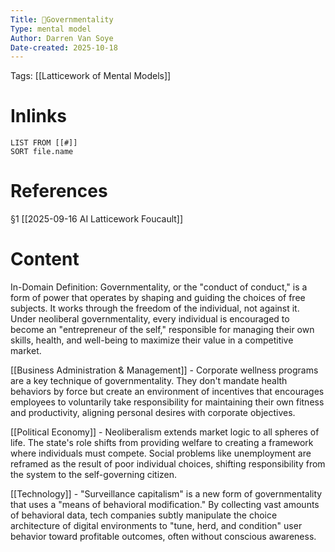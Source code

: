 ```yaml
---
Title: 🧩Governmentality
Type: mental model
Author: Darren Van Soye
Date-created: 2025-10-18
---
```

Tags: [[Latticework of Mental Models]]

# Inlinks 
```dataview
LIST FROM [[#]]
SORT file.name
```

# References 

§1 [[2025-09-16 AI Latticework Foucault]]

# Content

In-Domain Definition: Governmentality, or the "conduct of conduct," is a form of power that operates by shaping and guiding the choices of free subjects. It works through the freedom of the individual, not against it. Under neoliberal governmentality, every individual is encouraged to become an "entrepreneur of the self," responsible for managing their own skills, health, and well-being to maximize their value in a competitive market.

[[Business Administration & Management]] - Corporate wellness programs are a key technique of governmentality. They don't mandate health behaviors by force but create an environment of incentives that encourages employees to voluntarily take responsibility for maintaining their own fitness and productivity, aligning personal desires with corporate objectives.

[[Political Economy]] - Neoliberalism extends market logic to all spheres of life. The state's role shifts from providing welfare to creating a framework where individuals must compete. Social problems like unemployment are reframed as the result of poor individual choices, shifting responsibility from the system to the self-governing citizen.

[[Technology]] - "Surveillance capitalism" is a new form of governmentality that uses a "means of behavioral modification." By collecting vast amounts of behavioral data, tech companies subtly manipulate the choice architecture of digital environments to "tune, herd, and condition" user behavior toward profitable outcomes, often without conscious awareness.